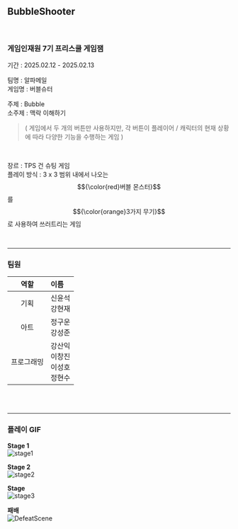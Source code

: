 ## BubbleShooter
<br>

### 게임인재원 7기 프리스쿨 게임잼
기간 : 2025.02.12 - 2025.02.13

팀명 : 알파메일  
게임명 : 버블슈터  

주제 : Bubble   
소주제 : 맥락 이해하기
> ( 게임에서 두 개의 버튼만 사용하지만, 각 버튼이 플레이어 / 캐릭터의 현재 상황에 따라 다양한 기능을 수행하는 게임 )  
<br>

장르 : TPS 건 슈팅 게임  
플레이 방식 : 3 x 3 범위 내에서 나오는 $${\color{red}버블 몬스터}$$를 $${\color{orange}3가지 무기}$$로 사용하여 쓰러트리는 게임 

<br>

---

### 팀원  

| 역할 | 이름 |
| :---: | :--- |
| 기획 | 신윤석 <br> 강현재 | 
| 아트 | 정구운 <br> 강성준 |
| 프로그래밍 | 강산익 <br> 이창진 <br> 이성호 <br> 정현수 |

<br>
<br>

---

### 플레이 GIF

<b>Stage 1</b>  
![stage1](https://github.com/user-attachments/assets/d60a623c-e945-436c-a091-78ea44bb9e8b)


<b>Stage 2</b>  
![stage2](https://github.com/user-attachments/assets/ea02b1bb-d8c6-4bf2-9327-ea6e9e7346bd)


<b>Stage</b>  
![stage3](https://github.com/user-attachments/assets/7ea3372e-a072-453d-bfd0-4344a29fe5cd)


<b>패배</b>  
![DefeatScene](https://github.com/user-attachments/assets/25b6c9a7-fa10-4b89-bd2b-4aa3a013ba6e)

